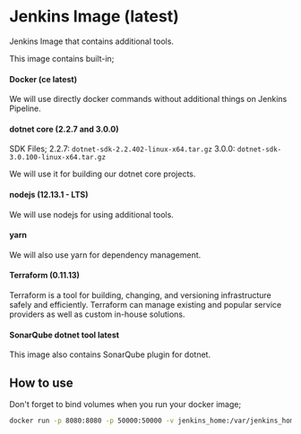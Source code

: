 # Jenkins Image (latest)

Jenkins Image that contains additional tools.

This image contains built-in;

#### Docker (ce latest)

We will use directly docker commands without additional things on Jenkins Pipeline.

#### dotnet core (2.2.7 and 3.0.0)

SDK Files;
2.2.7: `dotnet-sdk-2.2.402-linux-x64.tar.gz`
3.0.0: `dotnet-sdk-3.0.100-linux-x64.tar.gz`

We will use it for building our dotnet core projects.

#### nodejs (12.13.1 - LTS)

We will use nodejs for using additional tools.

#### yarn

We will also use yarn for dependency management.

#### Terraform (0.11.13)

Terraform is a tool for building, changing, and versioning infrastructure safely and efficiently. Terraform can manage existing and popular service providers as well as custom in-house solutions.

#### SonarQube dotnet tool latest

This image also contains SonarQube plugin for dotnet.

## How to use

Don't forget to bind volumes when you run your docker image;

```bash
docker run -p 8080:8080 -p 50000:50000 -v jenkins_home:/var/jenkins_home -v /var/run/docker.sock:/var/run/docker.sock monofor/jenkins
```
